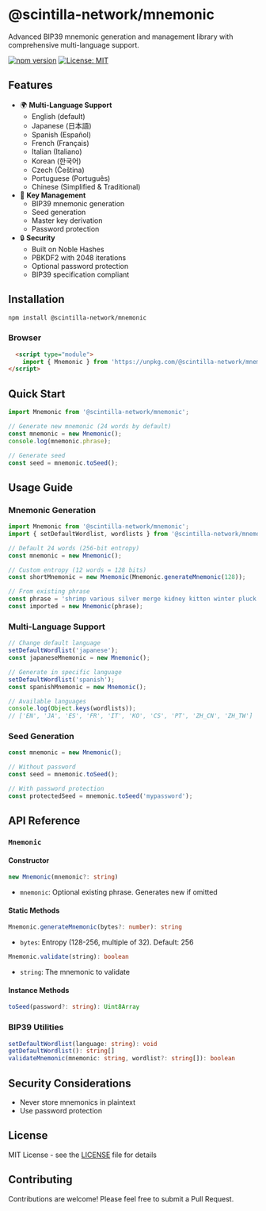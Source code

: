 # @scintilla-network/mnemonic

Advanced BIP39 mnemonic generation and management library with comprehensive multi-language support.

[![npm version](https://badge.fury.io/js/@scintilla-network%2Fmnemonic.svg)](https://www.npmjs.com/package/@scintilla-network/mnemonic)
[![License: MIT](https://img.shields.io/badge/License-MIT-yellow.svg)](https://opensource.org/licenses/MIT)

## Features

- 🌍 **Multi-Language Support**
  - English (default)
  - Japanese (日本語)
  - Spanish (Español)
  - French (Français)
  - Italian (Italiano)
  - Korean (한국어)
  - Czech (Čeština)
  - Portuguese (Português)
  - Chinese (Simplified & Traditional)
- 🔑 **Key Management**
  - BIP39 mnemonic generation
  - Seed generation
  - Master key derivation
  - Password protection
- 🔒 **Security**
  - Built on Noble Hashes
  - PBKDF2 with 2048 iterations
  - Optional password protection
  - BIP39 specification compliant

## Installation

```bash
npm install @scintilla-network/mnemonic
```

### Browser

```html
  <script type="module">
    import { Mnemonic } from 'https://unpkg.com/@scintilla-network/mnemonic'
</script>
```



## Quick Start

```javascript
import Mnemonic from '@scintilla-network/mnemonic';

// Generate new mnemonic (24 words by default)
const mnemonic = new Mnemonic();
console.log(mnemonic.phrase);

// Generate seed
const seed = mnemonic.toSeed();
```

## Usage Guide

### Mnemonic Generation

```javascript
import Mnemonic from '@scintilla-network/mnemonic';
import { setDefaultWordlist, wordlists } from '@scintilla-network/mnemonic/BIP39';

// Default 24 words (256-bit entropy)
const mnemonic = new Mnemonic();

// Custom entropy (12 words = 128 bits)
const shortMnemonic = new Mnemonic(Mnemonic.generateMnemonic(128));

// From existing phrase
const phrase = 'shrimp various silver merge kidney kitten winter pluck smooth kidney enemy bulb';
const imported = new Mnemonic(phrase);
```

### Multi-Language Support

```javascript
// Change default language
setDefaultWordlist('japanese');
const japaneseMnemonic = new Mnemonic();

// Generate in specific language
setDefaultWordlist('spanish');
const spanishMnemonic = new Mnemonic();

// Available languages
console.log(Object.keys(wordlists));
// ['EN', 'JA', 'ES', 'FR', 'IT', 'KO', 'CS', 'PT', 'ZH_CN', 'ZH_TW']
```

### Seed Generation

```javascript
const mnemonic = new Mnemonic();

// Without password
const seed = mnemonic.toSeed();

// With password protection
const protectedSeed = mnemonic.toSeed('mypassword');
```

## API Reference

### `Mnemonic`

#### Constructor
```typescript
new Mnemonic(mnemonic?: string)
```
- `mnemonic`: Optional existing phrase. Generates new if omitted

#### Static Methods
```typescript
Mnemonic.generateMnemonic(bytes?: number): string
```
- `bytes`: Entropy (128-256, multiple of 32). Default: 256

```typescript
Mnemonic.validate(string): boolean
```
- `string`: The mnemonic to validate


#### Instance Methods
```typescript
toSeed(password?: string): Uint8Array
```

### BIP39 Utilities

```typescript
setDefaultWordlist(language: string): void
getDefaultWordlist(): string[]
validateMnemonic(mnemonic: string, wordlist?: string[]): boolean
```

## Security Considerations

- Never store mnemonics in plaintext
- Use password protection

## License

MIT License - see the [LICENSE](LICENSE) file for details

## Contributing

Contributions are welcome! Please feel free to submit a Pull Request.

